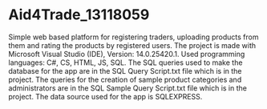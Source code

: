 # Aid4Trade_13118059
Simple web based platform for registering traders, uploading products from them and rating the products by registered users.
The project is made with Microsoft Visual Studio (IDE), Version: 14.0.25420.1. Used programming languages: C#, CS, HTML, JS, SQL.
The SQL queries used to make the database for the app are in the SQL Query Script.txt file which is in the project.
The queries for the creation of sample product categories and administrators are in the SQL Sample Query Script.txt file which is in the project. 
The data source used for the app is SQLEXPRESS.
